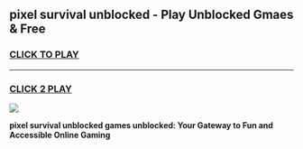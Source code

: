 
## pixel survival unblocked - Play Unblocked Gmaes & Free
<h3>
<a href="https://news.freeplayer.one?title=pixel_survival_unblocked&ref=16F">CLICK TO PLAY</a></h3>
<hr>

<h3>
<a href="https://news.freeplayer.one?title=pixel_survival_unblocked&ref=16F">CLICK 2 PLAY</a>
  
</h3>

<a href="https://news.freeplayer.one?title=pixel_survival_unblocked&ref=16F/"><img src="https://clearcache.store/games.png"></a>


**pixel survival unblocked games unblocked: Your Gateway to Fun and Accessible Online Gaming**
